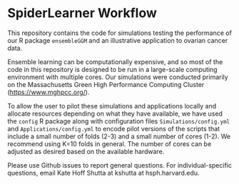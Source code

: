 # SpiderLearner Workflow

This repository contains the code for simulations testing the performance of our R package `ensembleGGM` and an illustrative application to ovarian cancer data. 

Ensemble learning can be computationally expensive, and so most of the code in this repository is designed to be run in a large-scale computing environment with multiple cores. Our simulations were conducted primarily on the Massachusetts Green High Performance Computing Cluster (https://www.mghpcc.org/). 

To allow the user to pilot these simulations and applications locally and allocate resources depending on what they have available, we have used the `config` R package along with configuration files `Simulations/config.yml` and `Applications/config.yml` to encode pilot versions of the scripts that include a small number of folds (2-3) and a small number of cores (1-2). We recommend using K=10 folds in general. The number of cores can be adjusted as desired based on the available hardware.  

Please use Github issues to report general questions. For individual-specific questions, email Kate Hoff Shutta at kshutta at hsph.harvard.edu.


